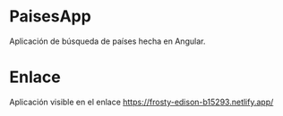 # PaisesApp

Aplicación de búsqueda de países hecha en Angular.

# Enlace

Aplicación visible en el enlace https://frosty-edison-b15293.netlify.app/
